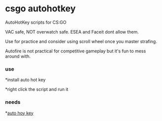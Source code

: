 # csgo autohotkey
AutoHotKey scripts for CS:GO

VAC safe, NOT overwatch safe. ESEA and Faceit dont allow them.

Use for practice and consider using scroll wheel once you master strafing.

Autofire is not practical for competitive gameplay but it's fun to mess around with. 

### use
*install auto hot key

*right click the script and run it
### needs
*[auto hoy key](https://autohotkey.com/)
